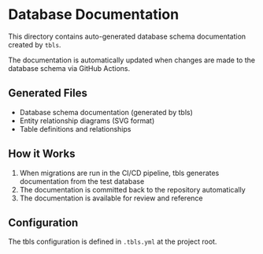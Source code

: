 # Database Documentation

This directory contains auto-generated database schema documentation created by `tbls`.

The documentation is automatically updated when changes are made to the database schema via GitHub Actions.

## Generated Files

- Database schema documentation (generated by tbls)
- Entity relationship diagrams (SVG format)
- Table definitions and relationships

## How it Works

1. When migrations are run in the CI/CD pipeline, tbls generates documentation from the test database
2. The documentation is committed back to the repository automatically
3. The documentation is available for review and reference

## Configuration

The tbls configuration is defined in `.tbls.yml` at the project root.